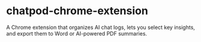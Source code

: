 # chatpod-chrome-extension
A Chrome extension that organizes AI chat logs, lets you select key insights, and export them to Word or AI-powered PDF summaries.
